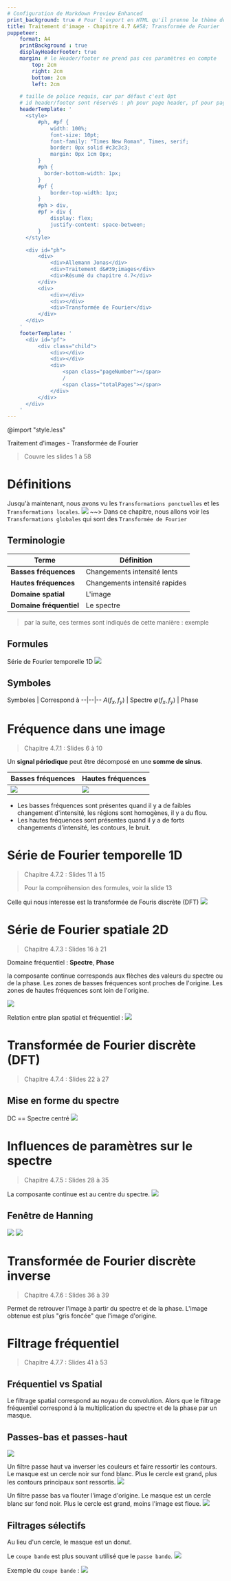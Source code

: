 ```yaml
---
# Configuration de Markdown Preview Enhanced
print_background: true # Pour l'export en HTML qu'il prenne le thème de la prévisu (par défaut c'est la prévisu de githublight)
title: Traitement d'image - Chapitre 4.7 &#58; Transformée de Fourier
puppeteer:
    format: A4
    printBackground : true
    displayHeaderFooter: true
    margin: # le Header/footer ne prend pas ces paramètres en compte
        top: 2cm
        right: 2cm
        bottom: 2cm
        left: 2cm

    # taille de police requis, car par défaut c'est 0pt
    # id header/footer sont réservés : ph pour page header, pf pour page footer
    headerTemplate: '
      <style>
          #ph, #pf {
              width: 100%;
              font-size: 10pt;
              font-family: "Times New Roman", Times, serif;
              border: 0px solid #c3c3c3;
              margin: 0px 1cm 0px;
          }
          #ph {
            border-bottom-width: 1px;
          }
          #pf {
              border-top-width: 1px;
          }
          #ph > div,
          #pf > div {
              display: flex;
              justify-content: space-between;
          }
      </style>

      <div id="ph">
          <div>
              <div>Allemann Jonas</div>
              <div>Traitement d&#39;images</div>
              <div>Résumé du chapitre 4.7</div>
          </div>
          <div>
              <div></div>
              <div></div>
              <div>Transformée de Fourier</div>
          </div>
      </div>
    '
    footerTemplate: ' 
      <div id="pf">
          <div class="child">
              <div></div>
              <div></div>
              <div>
                  <span class="pageNumber"></span>
                  /
                  <span class="totalPages"></span>
              </div>
          </div>
      </div>
    '
---
```


@import "style.less"

<h0>Traitement d'images - Transformée de Fourier</h0>

> Couvre les slides 1 à 58

# Définitions

Jusqu'à maintenant, nous avons vu les `Transformations ponctuelles` et les `Transformations locales`.
![](Screen/2022-12-04-20-36-27.png)
~~> Dans ce chapitre, nous allons voir les `Transformations globales` qui sont des `Transformée de Fourier`

## Terminologie

Terme | Définition
--|--
**Basses fréquences** | Changements intensité lents
**Hautes fréquences** | Changements intensité rapides
**Domaine spatial** | L'image
**Domaine fréquentiel** | Le spectre


> par la suite, ces termes sont indiqués de cette manière : <ref>exemple</ref>

## Formules
Série de Fourier temporelle 1D
![](Screen/2022-12-04-20-44-55.png)

## Symboles
Symboles | Correspond à
--|--|--
$A(f_x, f_y)$ | Spectre
$\varphi(f_x, f_y)$ | Phase


# Fréquence dans une image
> Chapitre 4.7.1 : Slides 6 à 10

Un **signal périodique** peut être décomposé en une **somme de sinus**.

<ref>Basses fréquences</ref> | <ref>Hautes fréquences</ref>
--|--
![](Screen/2022-12-04-20-41-10.png) | ![](Screen/2022-12-04-20-41-22.png)

- Les <ref>basses fréquences</ref> sont présentes quand il y a de faibles changement d'intensité, les régions sont homogènes, il y a du flou.
- Les <ref>hautes fréquences</ref> sont présentes quand il y a de forts changements d'intensité, les contours, le bruit.

# Série de Fourier temporelle 1D
> Chapitre 4.7.2 : Slides 11 à 15
>
> Pour la compréhension des formules, voir la slide 13

Celle qui nous interesse est la transformée de Fouris discrète (DFT)
![](Screen/2022-12-04-20-50-37.png)

# Série de Fourier spatiale 2D
> Chapitre 4.7.3 : Slides 16 à 21

Domaine fréquentiel : **Spectre**, **Phase**

la composante continue corresponds aux flèches des valeurs du spectre ou de la phase.
Les zones de basses fréquences sont proches de l'origine.
Les zones de hautes fréquences sont loin de l'origine.

![](Screen/2022-12-04-22-51-48.png)

Relation entre plan spatial et fréquentiel :
![](Screen/2022-12-04-22-25-03.png)


# Transformée de Fourier discrète (DFT)
> Chapitre 4.7.4 : Slides 22 à 27

## Mise en forme du spectre

DC == Spectre centré
![](Screen/2022-12-04-22-55-51.png)

# Influences de paramètres sur le spectre
> Chapitre 4.7.5 : Slides 28 à 35

La composante continue est au centre du spectre.
![](Screen/2022-12-04-23-01-24.png)

## Fenêtre de Hanning
![](Screen/2022-12-04-23-03-16.png)
![](Screen/2022-12-04-23-03-30.png)

# Transformée de Fourier discrète inverse
> Chapitre 4.7.6 : Slides 36 à 39

Permet de retrouver l'image à partir du spectre et de la phase. L'image obtenue est plus "gris foncée" que l'image d'origine.

# Filtrage fréquentiel
> Chapitre 4.7.7 : Slides 41 à 53

## Fréquentiel vs Spatial
Le filtrage spatial correspond au noyau de convolution.
Alors que le filtrage fréquentiel correspond à la multiplication du spectre et de la phase par un masque.

## Passes-bas et passes-haut
![](Screen/2022-12-04-23-10-12.png)

Un filtre passe haut va inverser les couleurs et faire ressortir les contours. Le masque est un cercle noir sur fond blanc. Plus le cercle est grand, plus les contours principaux sont ressortis.
![](Screen/2022-12-04-23-12-52.png)

Un filtre passe bas va flouter l'image d'origine. Le masque est un cercle blanc sur fond noir. Plus le cercle est grand, moins l'image est floue.
![](Screen/2022-12-04-23-13-32.png)

## Filtrages sélectifs
Au lieu d'un cercle, le masque est un donut.

Le `coupe bande` est plus souvant utilisé que le `passe bande`.
![](Screen/2022-12-04-23-15-20.png)

Exemple du `coupe bande` :
![](Screen/2022-12-04-23-16-23.png)